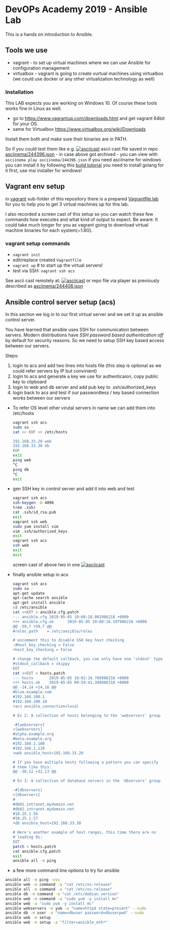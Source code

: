 # DevOPs Academy 2019 - Ansible Lab

This is a hands on introduction to Ansible.

## Tools we use
* vagrant - to set up virtual machines where we can use Ansible for configuration management
* virtualbox - vagrant is going to create vurtual machines using virtualbox (we could use docker or any other virtualization technology as well)

### Installation

This LAB expects you are working on Windows 10. Of course these tools works fine in Linux as well.

 - go to https://www.vagrantup.com/downloads.html and get vagrant 64bit for your OS.
 - same for Virtualbox https://www.virtualbox.org/wiki/Downloads

Install them both and make sure their binaries are in PATH.

So if you could test them like e.g.
 [![asciicast](https://asciinema.org/a/244396.svg)](https://asciinema.org/a/244396)
 ascii cast file saved in repo [asciinema/244396.json](asciinema/244396.json) - in case above got archived - you can view with `asciinema play asciinema/244396.json`
 if you need asciiname for windows you can install it by following this [build tutorial](https://asciinema.org/a/244387)
 you need to install golang for it first, use msi installer for windows!

## Vagrant env setup

in [vagrant](vagrant/) sub-folder of this repository there is a prepared [Vagrantfile.lab](vagrant/Vagrantfile.lab) for you to help you to get 3 virtual machines up for this lab.

I also recorded a screen cast of this setup so you can watch these few commands how executes and what kind of output to expect.
Be aware: It could take much longer for you as vagrant going to download virtual machine binaries for each system(~1.8G).

### vagrant setup commands
- `vagrant init`
- edit/replace created `Vagrantfile`
- `vagrant up` # to start up the virtual servers!
- test via SSH: `vagrant ssh acs`

See ascii cast remotely at:
[![asciicast](https://asciinema.org/a/244408.svg)](https://asciinema.org/a/244408)
 or repo file via player as previously described as [asciinema/244408.json](asciinema/244408.json)

## Ansible control server setup (acs)

In this section we log in to our first virtual server and we set it up as ansible control server.

You have learned that ansible uses SSH for communication between servers. Modern distributions have *SSH password based authentication off* by default for security reasons. So we need to setup SSH key based access between our servers.

Steps:
1. login to acs and add two lines into hosts file (this step is optional as we could refer servers by IP but convinient)
1. login to acs and generate a key we  use for authenticaion, copy public key to clipboard
1. login to web and db server and add pub key to .ssh/authorized_keys
1. login back to acs and test if our passwordless / key based connection works between our servers

- To refer OS level other virutal servers in name we can add them into  /etc/hosts
    ```bash
    vagrant ssh acs
    sudo su -
    cat << EOF >> /etc/hosts

    192.168.33.20 web
    192.168.33.30 db
    EOF
    exit
    ping web
    ^C
    ping db
    ^C
    exit
    ```
- gen SSH key in control server and add it into web and test
    ```bash
    vagrant ssh acs
    ssh-keygen -b 4096
    tree .ssh/
    cat .ssh/id_rsa.pub
    exit
    vagrant ssh web
    sudo yum install vim
    vim .ssh/authorized_keys
    exit
    vagrant ssh acs
    ssh web
    exit
    exit
    ```
    screen cast of above two in one
    [![asciicast](https://asciinema.org/a/244464.svg)](https://asciinema.org/a/244464)
- finally ansible setup in acs
    ```bash
    vagrant ssh acs
    sudo su -
    apt-get update
    apt-cache search ansible
    apt-get install ansible
    cd /etc/ansible
    cat <<EOT > ansible.cfg.patch
    --- ansible.cfg 2019-05-05 10:08:28.001986218 +0000
    +++ ansible.cfg.ok      2019-05-05 10:08:16.197986218 +0000
    @@ -59,7 +59,7 @@
    #roles_path    = /etc/ansible/roles

    # uncomment this to disable SSH key host checking
    -#host_key_checking = False
    +host_key_checking = False

    # change the default callback, you can only have one 'stdout' type  enabled at a time.
    #stdout_callback = skippy
    EOT
    cat <<EOT > hosts.patch
    --- hosts       2019-05-05 10:02:16.769986218 +0000
    +++ hosts.ok    2019-05-05 09:59:41.389986218 +0000
    @@ -14,14 +14,16 @@
    #blue.example.com
    #192.168.100.1
    #192.168.100.10
    +acs ansible_connection=local

    # Ex 2: A collection of hosts belonging to the 'webservers' group

    -#[webservers]
    +[webservers]
    #alpha.example.org
    #beta.example.org
    #192.168.1.100
    #192.168.1.110
    +web ansible_host=192.168.33.20

    # If you have multiple hosts following a pattern you can specify
    # them like this:
    @@ -30,12 +32,13 @@

    # Ex 3: A collection of database servers in the 'dbservers' group

    -#[dbservers]
    +[dbservers]
    #
    #db01.intranet.mydomain.net
    #db02.intranet.mydomain.net
    #10.25.1.56
    #10.25.1.57
    +db ansible_host=192.168.33.30

    # Here's another example of host ranges, this time there are no
    # leading 0s:
    EOT
    patch < hosts.patch
    cat ansible.cfg.patch
    exit
    ansible all -m ping
    ```

- a few more command line options to try for ansible.

```bash
ansible all -m ping -vvv
ansible web -m command -a "cat /etc/os-release"
ansible all -m command -a "cat /etc/os-release"
ansible db -m command -a "cat /etc/debian_version"
ansible web -m command -a "sudo yum -y install mc"
ansible web -a "sudo yum -y install mc"
ansible webservers -m yum -a "name=httpd state=present" --sudo
ansible db -m user -a "name=dbuser password=dbuserpwd" --sudo
ansible web -m setup
ansible web -m setup -a "filter=ansible_eth*"
```
